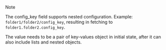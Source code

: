 > [!note]
> The config_key field supports nested configuration. Example: `folder1/folder2/config_key`, resulting in fetching to `folder1.folder2.config_key`.

The value needs to be a pair of key-values object in initial state, after it can also include lists and nested objects.